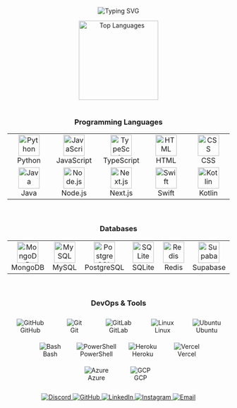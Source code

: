 
<p align="center">
  <img src="https://readme-typing-svg.demolab.com?font=Fira+Code&weight=600&size=28&duration=3000&pause=1000&color=3F8AFF&center=true&vCenter=true&random=false&width=800&lines=Welcome+to+my+GitHub+Profile!;Python+Developer+and+Automation+Engineer;Full-Stack+Web+and+AI+Developer;Software+Engineer+(Python+and+AI);Tech+Innovator+/+Product+Developer" alt="Typing SVG" />
</p>

<div align="center">

<!-- Top Languages -->
<img src="https://github-readme-stats.vercel.app/api/top-langs/?username=brutalharsh&layout=compact&hide_border=true&title_color=3F8AFF&text_color=c9d1d9&bg_color=0d1117&hide=Rust,Jinja,java,ruby,php,c%2B%2B,c%23,go,objective-c&langs_count=8" alt="Top Languages" height="180" />

</div>


<br clear="both">

<!-- Skills Section -->
<div align="center">

  <!-- Programming Languages -->
  <h3 align="center">Programming Languages</h3>
  <table align="center">
    <tr>
      <td align="center" width="96">
        <img src="https://skillicons.dev/icons?i=python" alt="Python" width="48" height="48" />
        <br>Python
      </td>
      <td align="center" width="96">
        <img src="https://skillicons.dev/icons?i=js" alt="JavaScript" width="48" height="48" />
        <br>JavaScript
      </td>
      <td align="center" width="96">
        <img src="https://skillicons.dev/icons?i=ts" alt="TypeScript" width="48" height="48" />
        <br>TypeScript
      </td>
      <td align="center" width="96">
        <img src="https://skillicons.dev/icons?i=html" alt="HTML" width="48" height="48" />
        <br>HTML
      </td>
      <td align="center" width="96">
        <img src="https://skillicons.dev/icons?i=css" alt="CSS" width="48" height="48" />
        <br>CSS
      </td>
    </tr>
    <tr>
      <td align="center" width="96">
        <img src="https://skillicons.dev/icons?i=java" alt="Java" width="48" height="48" />
        <br>Java
      </td>
      <td align="center" width="96">
        <img src="https://skillicons.dev/icons?i=nodejs" alt="Node.js" width="48" height="48" />
        <br>Node.js
      </td>
      <td align="center" width="96">
        <img src="https://skillicons.dev/icons?i=nextjs" alt="Next.js" width="48" height="48" />
        <br>Next.js
      </td>
      <td align="center" width="96">
        <img src="https://skillicons.dev/icons?i=swift" alt="Swift" width="48" height="48" />
        <br>Swift
      </td>
      <td align="center" width="96">
        <img src="https://skillicons.dev/icons?i=kotlin" alt="Kotlin" width="48" height="48" />
        <br>Kotlin
      </td>
    </tr>
  </table>

  <br/>

  <!-- Databases -->
  <h3 align="center">Databases</h3>
  <table align="center">
    <tr>
      <td align="center" width="96">
        <img src="https://skillicons.dev/icons?i=mongodb" alt="MongoDB" width="48" height="48" />
        <br>MongoDB
      </td>
      <td align="center" width="96">
        <img src="https://skillicons.dev/icons?i=mysql" alt="MySQL" width="48" height="48" />
        <br>MySQL
      </td>
      <td align="center" width="96">
        <img src="https://skillicons.dev/icons?i=postgres" alt="PostgreSQL" width="48" height="48" />
        <br>PostgreSQL
      </td>
      <td align="center" width="96">
        <img src="https://skillicons.dev/icons?i=sqlite" alt="SQLite" width="48" height="48" />
        <br>SQLite
      </td>
      <td align="center" width="96">
        <img src="https://skillicons.dev/icons?i=redis" alt="Redis" width="48" height="48" />
        <br>Redis
      </td>
      <td align="center" width="96">
        <img src="https://skillicons.dev/icons?i=supabase" alt="Supabase" width="48" height="48" />
        <br>Supabase
      </td>
    </tr>
  </table>

  <br/>

  <!-- DevOps & Tools -->
  <h3 align="center">DevOps & Tools</h3>
  <div align="center" style="display: flex; justify-content: center; flex-wrap: wrap; gap: 20px; padding: 10px;">
    <div align="center" style="min-width: 80px;">
      <img src="https://skillicons.dev/icons?i=github" alt="GitHub" /><br/>GitHub
    </div>
    <div align="center" style="min-width: 80px;">
      <img src="https://skillicons.dev/icons?i=git" alt="Git" /><br/>Git
    </div>
    <div align="center" style="min-width: 80px;">
      <img src="https://skillicons.dev/icons?i=gitlab" alt="GitLab" /><br/>GitLab
    </div>
    <div align="center" style="min-width: 80px;">
      <img src="https://skillicons.dev/icons?i=linux" alt="Linux" /><br/>Linux
    </div>
    <div align="center" style="min-width: 80px;">
      <img src="https://skillicons.dev/icons?i=ubuntu" alt="Ubuntu" /><br/>Ubuntu
    </div>
    <div align="center" style="min-width: 80px;">
      <img src="https://skillicons.dev/icons?i=bash" alt="Bash" /><br/>Bash
    </div>
    <div align="center" style="min-width: 80px;">
      <img src="https://skillicons.dev/icons?i=powershell" alt="PowerShell" /><br/>PowerShell
    </div>
    <div align="center" style="min-width: 80px;">
      <img src="https://skillicons.dev/icons?i=heroku" alt="Heroku" /><br/>Heroku
    </div>
    <div align="center" style="min-width: 80px;">
      <img src="https://skillicons.dev/icons?i=vercel" alt="Vercel" /><br/>Vercel
    </div>
    <div align="center" style="min-width: 80px;">
      <img src="https://skillicons.dev/icons?i=azure" alt="Azure" /><br/>Azure
    </div>
    <div align="center" style="min-width: 80px;">
      <img src="https://skillicons.dev/icons?i=gcp" alt="GCP" /><br/>GCP
    </div>
  </div>

</div>

<br clear="both">

<!-- Social Links with Badges -->
<div align="center">
  <a href="https://discordapp.com/users/271140080188522497">
    <img src="https://img.shields.io/badge/Discord-5865F2?style=for-the-badge&logo=discord&logoColor=white" alt="Discord" />
  </a>
  <a href="https://github.com/brutalharsh">
    <img src="https://img.shields.io/badge/GitHub-100000?style=for-the-badge&logo=github&logoColor=white" alt="GitHub" />
  </a>
  <a href="https://linkedin.com/in/harsh-kadyan">
    <img src="https://img.shields.io/badge/LinkedIn-0077B5?style=for-the-badge&logo=linkedin&logoColor=white" alt="LinkedIn" />
  </a>
  <a href="https://instagram.com/brutal_harsh">
    <img src="https://img.shields.io/badge/Instagram-E4405F?style=for-the-badge&logo=instagram" alt="Instagram" />
  </a>
  <a href="mailto:harshkadyan099@gmail.com">
    <img src="https://img.shields.io/badge/Email-D14836?style=for-the-badge&logo=gmail&logoColor=white" alt="Email" />
  </a>
</div>
